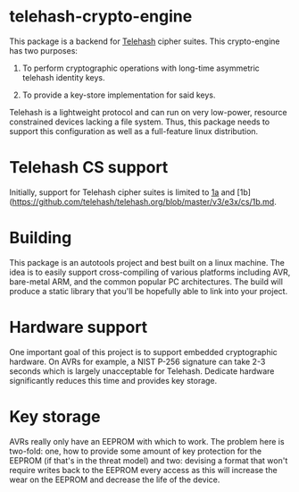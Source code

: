 # telehash-crypto-engine

This package is a backend for [Telehash](http://telehash.org/) cipher
suites. This crypto-engine has two purposes:

1. To perform cryptographic operations with long-time asymmetric
   telehash identity keys.

2. To provide a key-store implementation for said keys.

Telehash is a lightweight protocol and can run on very low-power,
resource constrained devices lacking a file system. Thus, this package
needs to support this configuration as well as a full-feature linux
distribution.

# Telehash CS support

Initially, support for Telehash cipher suites is limited to
[1a](https://github.com/telehash/telehash.org/blob/master/v3/e3x/cs/1a.md)
and
[1b](https://github.com/telehash/telehash.org/blob/master/v3/e3x/cs/1b.md.

# Building

This package is an autotools project and best built on a linux
machine. The idea is to easily support cross-compiling of various
platforms including AVR, bare-metal ARM, and the common popular PC
architectures. The build will produce a static library that you'll be
hopefully able to link into your project.

# Hardware support

One important goal of this project is to support embedded
cryptographic hardware. On AVRs for example, a NIST P-256 signature
can take 2-3 seconds which is largely unacceptable for
Telehash. Dedicate hardware significantly reduces this time and
provides key storage.

# Key storage

AVRs really only have an EEPROM with which to work. The problem here
is two-fold: one, how to provide some amount of key protection for the
EEPROM (if that's in the threat model) and two: devising a format that
won't require writes back to the EEPROM every access as this will
increase the wear on the EEPROM and decrease the life of the device.
